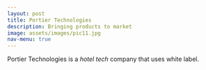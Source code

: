 ```yaml
---
layout: post
title: Portier Technologies
description: Bringing products to market
image: assets/images/pic11.jpg
nav-menu: true
---
```


Portier Technologies is a *hotel tech* company that uses white label.

